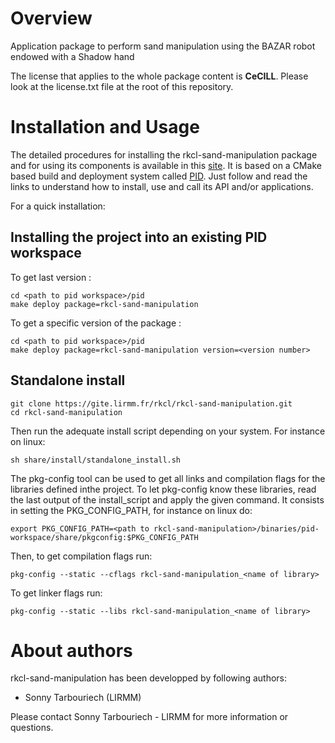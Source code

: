
Overview
=========

Application package to perform sand manipulation using the BAZAR robot endowed with a Shadow hand



The license that applies to the whole package content is **CeCILL**. Please look at the license.txt file at the root of this repository.

Installation and Usage
=======================

The detailed procedures for installing the rkcl-sand-manipulation package and for using its components is available in this [site][package_site]. It is based on a CMake based build and deployment system called [PID](http://pid.lirmm.net/pid-framework/pages/install.html). Just follow and read the links to understand how to install, use and call its API and/or applications.

For a quick installation:

## Installing the project into an existing PID workspace

To get last version :
 ```
cd <path to pid workspace>/pid
make deploy package=rkcl-sand-manipulation
```

To get a specific version of the package :
 ```
cd <path to pid workspace>/pid
make deploy package=rkcl-sand-manipulation version=<version number>
```

## Standalone install
 ```
git clone https://gite.lirmm.fr/rkcl/rkcl-sand-manipulation.git
cd rkcl-sand-manipulation
```

Then run the adequate install script depending on your system. For instance on linux:
```
sh share/install/standalone_install.sh
```

The pkg-config tool can be used to get all links and compilation flags for the libraries defined inthe project. To let pkg-config know these libraries, read the last output of the install_script and apply the given command. It consists in setting the PKG_CONFIG_PATH, for instance on linux do:
```
export PKG_CONFIG_PATH=<path to rkcl-sand-manipulation>/binaries/pid-workspace/share/pkgconfig:$PKG_CONFIG_PATH
```

Then, to get compilation flags run:

```
pkg-config --static --cflags rkcl-sand-manipulation_<name of library>
```

To get linker flags run:

```
pkg-config --static --libs rkcl-sand-manipulation_<name of library>
```


About authors
=====================

rkcl-sand-manipulation has been developped by following authors: 
+ Sonny Tarbouriech (LIRMM)

Please contact Sonny Tarbouriech - LIRMM for more information or questions.


[package_site]: http://rkcl.lirmm.net/rkcl-framework/packages/rkcl-sand-manipulation "rkcl-sand-manipulation package"

